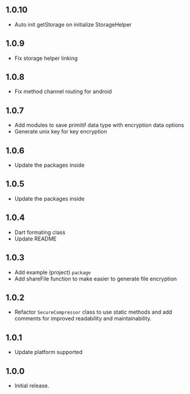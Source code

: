 ## 1.0.10

* Auto init getStorage on initialize StorageHelper

## 1.0.9

* Fix storage helper linking

## 1.0.8

* Fix method channel routing for android

## 1.0.7

* Add modules to save primitif data type with encryption data options
* Generate unix key for key encryption

## 1.0.6

* Update the packages inside

## 1.0.5

* Update the packages inside

## 1.0.4

* Dart formating class
* Update README

## 1.0.3

* Add example (project) `package`
* Add shareFile function to make easier to generate file encryption

## 1.0.2

* Refactor `SecureCompressor` class to use static methods and add comments for improved readability and maintainability.

## 1.0.1

* Update platform supported

## 1.0.0

* Initial release.

